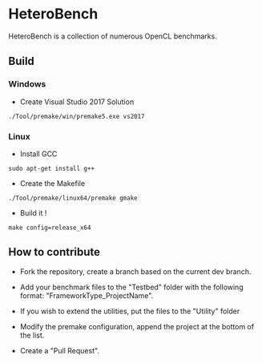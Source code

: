 # HeteroBench

HeteroBench is a collection of numerous OpenCL benchmarks.


## Build

### Windows
- Create Visual Studio 2017 Solution

`./Tool/premake/win/premake5.exe vs2017`


### Linux

- Install GCC

`sudo apt-get install g++`

- Create the Makefile

`./Tool/premake/linux64/premake gmake`

- Build it !

`make config=release_x64`


## How to contribute

- Fork the repository, create a branch based on the current dev branch.

- Add your benchmark files to the "Testbed" folder with the following format: "FrameworkType_ProjectName".

- If you wish to extend the utilities, put the files to the "Utility" folder

- Modify the premake configuration, append the project at the bottom of the list.

- Create a "Pull Request".

